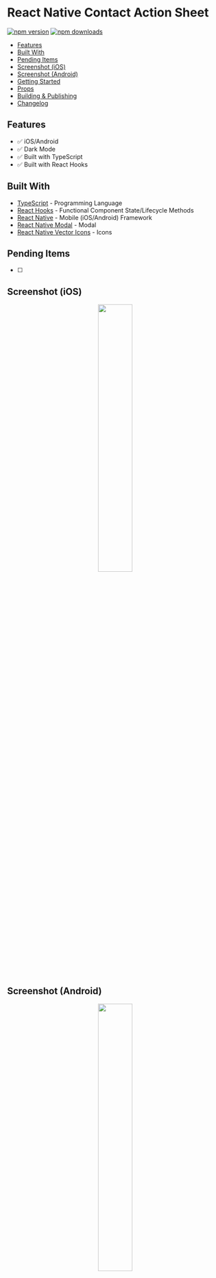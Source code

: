 # React Native Contact Action Sheet

[![npm version](https://badge.fury.io/js/react-native-contact-action-sheet.svg)](https://badge.fury.io/js/react-native-contact-action-sheet)
[![npm downloads](https://img.shields.io/npm/dm/react-native-contact-action-sheet.svg)](https://www.npmjs.com/package/react-native-contact-action-sheet)

*  [Features](#features)
*  [Built With](#built-with)
*  [Pending Items](#pending-items)
*  [Screenshot (iOS)](#screenshot-ios)
*  [Screenshot (Android)](#screenshot-android)
*  [Getting Started](#getting-started)
*  [Props](#props)
*  [Building & Publishing](#building-&-publishing)
*  [Changelog](#changelog)

## Features
*  ✅ iOS/Android
*  ✅ Dark Mode
*  ✅ Built with TypeScript
*  ✅ Built with React Hooks

## Built With
* [TypeScript](https://github.com/microsoft/TypeScript) - Programming Language
* [React Hooks](https://reactjs.org/docs/hooks-intro.html) - Functional Component State/Lifecycle Methods
* [React Native](https://facebook.github.io/react-native/) - Mobile (iOS/Android) Framework
* [React Native Modal](https://github.com/react-native-community/react-native-modal) - Modal
* [React Native Vector Icons](https://www.npmjs.com/package/react-native-vector-icons) - Icons

## Pending Items
- [ ] 


## Screenshot (iOS)
<div align="center">
  <img src="/assets/screenshots/ios/iosActionSheet.gif" width="40%" height="40%" />
</div>

## Screenshot (Android)
<div align="center">
  <img src="/assets/screenshots/android/androidActionSheet.gif" width="40%" height="40%" />
</div>



## Getting Started
**Note:** Maximum of 6 Phone Numbers and/or Emails allowed.

**1. Install Package:**
```
npm i react-native-contact-action-sheet
```

<!-- **2. Add pod to ios/Podfile:**
```
pod 'RNVectorIcons', :path => '../node_modules/react-native-vector-icons'
``` -->

**2. Install Cocoapods:**
```
pod install
```

**3. Add Example Code:**

```typescript
// Imports: Dependencies
import React, { useState } from 'react';
import { Button, SafeAreaView } from 'react-native';

// Imports: Components
import { ContactActionSheet, ContactItem }  from 'react-native-contact-action-sheet';

// App
const App: React.FC = (): JSX.Element => {
  // React Hooks: State
  const [ visible, toggle ] = useState<boolean>(false);

  // Contacts
  const contacts: Array<ContactItem> = [
    {
      title: 'Company Headquarters',
      type: 'Phone Number',
      contact: '(555) 555-5555',
    },
    {
      title: 'Retail Store',
      type: 'Phone Number',
      contact: '(777) 777-7777',
    },
    {
      title: 'Retail Store',
      type: 'Message',
      contact: '(777) 777-7777',
    },
    {
      title: 'Retail Store',
      type: 'Email',
      contact: 'hq@company.com',
    },
    {
      title: 'Website',
      type: 'Website',
      contact: 'https://company.com',
    },
  ];

  return (
    <SafeAreaView>
      <Button
        title="Show Modal"
        onPress={() => setVisible(!visible)}
      />

      <ContactActionSheet
        toggle={() => setVisible(!visible)}
        contactsList={contacts}
        modalVisible={visible}
        darkMode={false}
      />
    </SafeAreaView>
  );
};

// Exports
export default App;
```

**4. Run Project:**

**Android**
```javascript
react-native run-android
```

**iOS**
```javascript
react-native run-ios
```


## Props

**Default:**
| Property          |   Type                 |  Default              | Description                                                            |
| ----------------- | :--------------------: | :-------------------: | ---------------------------------------------------------------------- |
| `toggle`          | `() => void`           | `undefined`           | Toggle modal (Show/Hide)                                               |
| `modalVisible`    | `boolean`              | `false`               | Modal visible                                                          |
| `contactsList`    | `Array<ContactItem>`   | `[]`                  | Contact data (Phone number, Email Address, Website)                    |


**Optional:**
| Property                          |   Type                       |  Default     | Description                                                            |
| --------------------------------- | :--------------------------: | :----------: | ---------------------------------------------------------------------- |
| `darkMode`                        | `boolean`                    | `false`      | Dark mode                                                              |


## Building & Publishing

**Build**
```javascript
npm run build
```

**Publish**
```javascript
npm publish
```

## Changelog

### [0.1.16] - 5/20/2021

***Changed***

- Changed `react-native-iphone-x-helper`, `react-native-modal`, and `react-native-vector-icons` from `peerDependencies` to `dependencies`.

### [0.1.15] - 5/20/2021

***Added***

- Added Props section to `README`.
- Added Example App section to `README`.

***Changed***

- Changed file structure.
- Changed `index.js` to `index.tsx`.
- Changed `package.json` build script to `cd src && tsc && cp ../package.json && Echo Build completed!`.

***Removed***

- Removed `dependencies`.

### [0.1.14] - 5/17/2021

***Changed***

- Updated`dependencies` in `package.json`.
- Changed`visible` to `modalVisible`.

***Removed***

- Removed `react-native-vector-icons` in `index.js`.
- Removed `react-native-vector-icons` as a dependency.

### [0.1.10] - 5/17/2021

***Changed***

- Importing `react-native-vector-icons` in `index.js`.

### [0.1.9] - 5/17/2021

***Changed***

- Adding `react-native-vector-icons` as a dependency.

### [0.1.8] - 5/16/2021

***Changed***

- Exported `ContactItem` TypeScript Type.
- Updated example code.

### [0.1.7] - 5/16/2021

***Changed***

- Fixed `package.json` missing `files` issue.

### [0.1.6] - 5/16/2021

***Changed***

- Fixed missing `README` issue.

### [0.1.5] - 5/16/2021

***Added***

- Added `darkMode` prop.

***Changed***

- Changed `react-native-iphone-x-helper` to `peerDependency`.
- Changed `react-native-modal` to `peerDependency`.
- Changed `react-native-vector-icons` to `peerDependency`.
- Updated `README` Getting Started for `iOS` pods.
- Updated `README` Getting Started for `Android` dependencies.

***Removed***

- Removed `Appearance` `react-native` prop for better dark mode support.

### [0.1.4] - 5/13/2021

***Added***

- Added TypeScript `types` folder.

### [0.1.3] - 8/9/2020

***Added***

- Added Dark Mode support. Please upgrade to `React Native 0.62` for this to work.

***Changed***

- Updated `react` dependency.
- Updated `react-native` dependency.
- Updated `react-native-vector-icons` dependency.
- Updated `react-native-modal` dependency.

***Removed***

- Removed `react-native-dark-mode` dependency (Deprecated).

### [0.1.2] - 4/2/2020

***Added***

- Added Website.

### [0.1.1] - 2/4/2020

***Added***

- Added `formatPhoneNumber` to convert phone number to `15555555555` format.

***Changed***

- Fixed `react-native-vector-icons` link issue.

### [0.1.0] - 2/3/2020

***Changed***

- Fixed `react-native-vector-icons` `podfile` issue.

### [0.0.6] - 1/31/2020

***Changed***

- Fixed maximum contacts issue.
- Fixed `outDir/dist` issue.

### [0.0.5] - 1/31/2020

***Changed***

- Fixed `README` example code.

### [0.0.3] - 1/31/2020

***Added***

- Added support for Message.

***Changed***

- Fixed `toggle` issue.

### [0.0.2] - 1/30/2020

***Added***

- Added `Android` Support.
- Added iPhone X/11 Support.
- Added screenshots.

***Changed***

- Styling changes.
